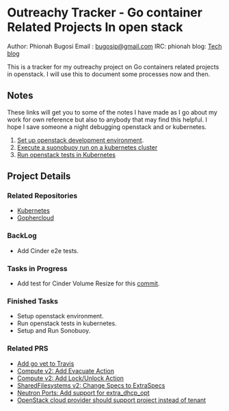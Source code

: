
# Outreachy Tracker - Go container Related Projects In open stack 

Author: Phionah Bugosi
Email : bugosip@gmail.com 
IRC:	phionah
blog: 	[Tech blog](http://bugosip.blogspot.ug/)

This is a tracker for my outreachy project on Go containers related projects in openstack. I will use this to document some processes now and then.

## Notes

These links will get you to some of the notes I have made as I go about my work for own reference but also to anybody that may find this helpful. I hope I save someone a night debugging openstack and or kubernetes.

1. [Set up openstack development environment](notes/setupopenstack.md).
2. [Execute a suonobuoy run on a kubernetes cluster](notes/runSonobuoy.md)
3. [Run openstack tests in Kubernetes](notes/runOpenstackTests.md)

## Project Details

### Related Repositories

+ [Kubernetes](https://github.com/kubernetes/kubernetes)
+ [Gophercloud](https://github.com/gophercloud/gophercloud)

### BackLog

+ Add Cinder e2e tests.

### Tasks in Progress

+ Add test for Cinder Volume Resize for this [commit](https://github.com/kubernetes/kubernetes/pull/51498/commits/270de26987019ca7442ce1a38e17dbe6a07991f7).

### Finished Tasks

+ Setup openstack environment.
+ Run openstack tests in kubernetes.
+ Setup and Run Sonobuoy.

### Related PRS

+ [Add go vet to Travis](https://github.com/gophercloud/gophercloud/pull/536)
+ [Compute v2: Add Evacuate Action](https://github.com/gophercloud/gophercloud/pull/532)
+ [Compute v2: Add Lock/Unlock Action](https://github.com/gophercloud/gophercloud/pull/522)
+ [SharedFilesystems v2: Change Specs to ExtraSpecs ](https://github.com/gophercloud/gophercloud/pull/517)
+ [Neutron Ports: Add support for extra_dhcp_opt](https://github.com/gophercloud/gophercloud/pull/533)
+ [OpenStack cloud provider should support project instead of tenant](https://github.com/kubernetes/kubernetes/issues/52563)




